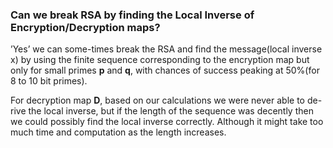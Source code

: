 ### Can we break RSA by finding the Local Inverse of Encryption/Decryption maps?

’Yes’ we can some-times break the RSA and find the message(local inverse x) by using the finite sequence corresponding to the encryption map but only for small primes **p** and
**q**, with chances of success peaking at 50%(for 8 to 10 bit primes).

For decryption map **D**, based on our calculations we were never able to de-rive the local inverse, but if the length of the sequence was decently then
we could possibly find the local inverse correctly. Although it might take too much time and computation as the length increases.
